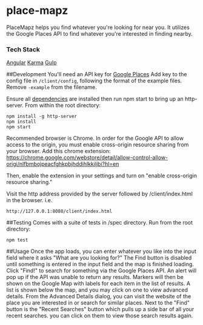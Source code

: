 # place-mapz

PlaceMapz helps you find whatever you're looking for near you. It utilizes the Google Places API to find whatever you're interested in finding nearby.

### Tech Stack
[Angular](https://angularjs.org/)
[Karma](http://karma-runner.github.io/1.0/index.html)
[Gulp](http://gulpjs.com/)

##Development
You'll need an API key for [Google Places](https://developers.google.com/places/web-service/get-api-key)
Add key to the config file in `/client/config`, following the format of the example files. Remove `-example` from the filename.

Ensure all [dependencies](#installing-dependencies) are installed then run npm start to bring up an http-server. From within the root directory:
```
npm install -g http-server
npm install
npm start
```
Recommended browser is Chrome. In order for the Google API to allow access to the origin, you must enable cross-origin resource sharing from your browser. Add this chrome extension: https://chrome.google.com/webstore/detail/allow-control-allow-origi/nlfbmbojpeacfghkpbjhddihlkkiljbi?hl=en

Then, enable the extension in your settings and turn on "enable cross-origin resource sharing."

Visit the http address provided by the server followed by /client/index.html in the browser.
i.e.
```
http://127.0.0.1:8080/client/index.html
```

##Testing
Comes with a suite of tests in /spec
directory. Run from the root directory:
```
npm test
```

##Usage
Once the app loads, you can enter whatever you like into the input field where it asks "What are you looking for?" The Find button is disabled until something is entered in the input field and the map is finished loading. Click "Find!" to search for something via the Google Places API. An alert will pop up if the API was unable to return any results. Markers will then be shown on the Google Map with labels for each item in the list of results. A list is shown below the map, and you may click on one to view advanced details. From the Advanced Details dialog, you can visit the website of the place you are interested in or search for similar places. Next to the "Find" button is the "Recent Searches" button which pulls up a side bar of all your recent searches. you can click on them to view those search results again.
